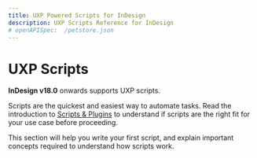 ```yaml
---
title: UXP Powered Scripts for InDesign
description: UXP Scripts Reference for InDesign
# openAPISpec:  /petstore.json
--- 
```


# UXP Scripts 

**InDesign v18.0** onwards supports UXP scripts. 

Scripts are the quickest and easiest way to automate tasks. Read the introduction to [Scripts & Plugins](../introduction/next-steps/script-and-plugin/) to understand if scripts are the right fit for your use case before proceeding. 

This section will help you write your first script, and explain important concepts required to understand how scripts work.

